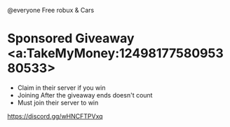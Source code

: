 @everyone Free robux & Cars

# Sponsored Giveaway <a:TakeMyMoney:1249817758095380533> 

- Claim in their server if you win 
- Joining After the giveaway ends doesn't count 
- Must join their server to win 

https://discord.gg/wHNCFTPVxq